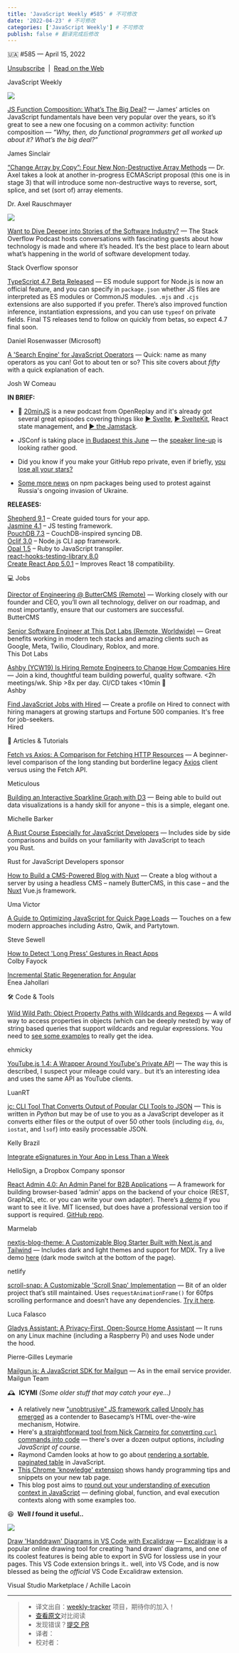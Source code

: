 ```yaml
---
title: 'JavaScript Weekly #585' # 不可修改
date: '2022-04-23' # 不可修改
categories: ['JavaScript Weekly'] # 不可修改
publish: false # 翻译完成后修改
---
```


<!--以上是预览信息，图片一张或限制百字左右，前者优先，全文请使用二级及以下标题-->
<!-- more -->

🇺🇦 #​585 — April 15, 2022

[Unsubscribe](https://javascriptweekly.com/link/122356/web)  |  [Read on the Web](https://javascriptweekly.com/link/122357/web)

JavaScript Weekly

[![](https://res.cloudinary.com/cpress/image/upload/w_1280,e_sharpen:60/tq5b0pygahfce68ycpl8.jpg)](https://javascriptweekly.com/link/122403/web)

[JS Function Composition: What’s The Big Deal?](https://javascriptweekly.com/link/122403/web "jrsinclair.com") — James’ articles on JavaScript fundamentals have been very popular over the years, so it’s great to see a new one focusing on a common activity: function composition — _“Why, then, do functional programmers get all worked up about it? What’s the big deal?”_

James Sinclair

[“Change Array by Copy”: Four New Non-Destructive Array Methods](https://javascriptweekly.com/link/122413/web "2ality.com") — Dr. Axel takes a look at another in-progress ECMAScript proposal (this one is in stage 3) that will introduce some non-destructive ways to reverse, sort, splice, and set (sort of) array elements.

Dr. Axel Rauschmayer

[![](https://copm.s3.amazonaws.com/36ce564e.png)](https://javascriptweekly.com/link/122358/web)

[Want to Dive Deeper into Stories of the Software Industry?](https://javascriptweekly.com/link/122358/web "stackoverflow.blog") — The Stack Overflow Podcast hosts conversations with fascinating guests about how technology is made and where it’s headed. It’s the best place to learn about what’s happening in the world of software development today.

Stack Overflow sponsor

[TypeScript 4.7 Beta Released](https://javascriptweekly.com/link/122373/web "devblogs.microsoft.com") — ES module support for Node.js is now an official feature, and you can specify in `package.json` whether JS files are interpreted as ES modules or CommonJS modules. `.mjs` and `.cjs` extensions are also supported if you prefer. There’s also improved function inference, instantiation expressions, and you can use `typeof` on private fields. Final TS releases tend to follow on quickly from betas, so expect 4.7 final soon.

Daniel Rosenwasser (Microsoft)

[A 'Search Engine' for JavaScript Operators](https://javascriptweekly.com/link/122404/web "joshwcomeau.com") — Quick: name as many operators as you can! Got to about ten or so? This site covers about _fifty_ with a quick explanation of each.

Josh W Comeau

**IN BRIEF:**

*   🎤 [20minJS](https://javascriptweekly.com/link/122405/web) is a new podcast from OpenReplay and it's already got several great episodes covering things like [▶️ Svelte](https://javascriptweekly.com/link/122406/web), [▶️ SvelteKit](https://javascriptweekly.com/link/122407/web), React state management, and [▶️ the Jamstack](https://javascriptweekly.com/link/122408/web).
    
*   JSConf is taking place [in Budapest this June](https://javascriptweekly.com/link/122359/web) — the [speaker line-up](https://javascriptweekly.com/link/122360/web) is looking rather good.
    
*   Did you know if you make your GitHub repo private, even if briefly, [you lose all your stars?](https://javascriptweekly.com/link/122374/web)
    
*   [Some more news](https://javascriptweekly.com/link/122375/web) on npm packages being used to protest against Russia's ongoing invasion of Ukraine.
    

**RELEASES:**

[Shepherd 9.1](https://javascriptweekly.com/link/122376/web) – Create guided tours for your app.  
[Jasmine 4.1](https://javascriptweekly.com/link/122377/web) – JS testing framework.  
[PouchDB 7.3](https://javascriptweekly.com/link/122378/web) – CouchDB-inspired syncing DB.  
[Oclif 3.0](https://javascriptweekly.com/link/122379/web) – Node.js CLI app framework.  
[Opal 1.5](https://javascriptweekly.com/link/122380/web) – Ruby to JavaScript transpiler.  
[react-hooks-testing-library 8.0](https://javascriptweekly.com/link/122381/web)  
[Create React App 5.0.1](https://javascriptweekly.com/link/122382/web) – Improves React 18 compatibility.

💻 Jobs

[Director of Engineering @ ButterCMS (Remote)](https://javascriptweekly.com/link/122361/web) — Working closely with our founder and CEO, you’ll own all technology, deliver on our roadmap, and most importantly, ensure that our customers are successful.  
ButterCMS

[Senior Software Engineer at This Dot Labs (Remote, Worldwide)](https://javascriptweekly.com/link/122362/web) — Great benefits working in modern tech stacks and amazing clients such as Google, Meta, Twilio, Cloudinary, Roblox, and more.  
This Dot Labs

[Ashby (YCW19) Is Hiring Remote Engineers to Change How Companies Hire](https://javascriptweekly.com/link/122363/web) — Join a kind, thoughtful team building powerful, quality software. <2h meetings/wk. Ship >8x per day. CI/CD takes <10min 🚀  
Ashby

[Find JavaScript Jobs with Hired](https://javascriptweekly.com/link/122364/web) — Create a profile on Hired to connect with hiring managers at growing startups and Fortune 500 companies. It's free for job-seekers.  
Hired

📒 Articles & Tutorials

[Fetch vs Axios: A Comparison for Fetching HTTP Resources](https://javascriptweekly.com/link/122383/web "meticulous.ai") — A beginner-level comparison of the long standing but borderline legacy [Axios](https://javascriptweekly.com/link/122384/web) client versus using the Fetch API.

Meticulous

[Building an Interactive Sparkline Graph with D3](https://javascriptweekly.com/link/122385/web "tympanus.net") — Being able to build out data visualizations is a handy skill for anyone – this is a simple, elegant one.

Michelle Barker

[A Rust Course Especially for JavaScript Developers](https://javascriptweekly.com/link/122372/web) — Includes side by side comparisons and builds on your familiarity with JavaScript to teach you Rust.

Rust for JavaScript Developers sponsor

[How to Build a CMS-Powered Blog with Nuxt](https://javascriptweekly.com/link/122386/web "blog.openreplay.com") — Create a blog without a server by using a headless CMS – namely ButterCMS, in this case – and the [Nuxt](https://javascriptweekly.com/link/122387/web) Vue.js framework.

Uma Victor

[A Guide to Optimizing JavaScript for Quick Page Loads](https://javascriptweekly.com/link/122388/web "www.builder.io") — Touches on a few modern approaches including Astro, Qwik, and Partytown.

Steve Sewell

[How to Detect 'Long Press' Gestures in React Apps](https://javascriptweekly.com/link/122389/web)  
Colby Fayock

[Incremental Static Regeneration for Angular](https://javascriptweekly.com/link/122390/web)  
Enea Jahollari

🛠 Code & Tools

[Wild Wild Path: Object Property Paths with Wildcards and Regexps](https://javascriptweekly.com/link/122391/web "github.com") — A wild way to access properties in objects (which can be deeply nested) by way of string based queries that support wildcards and regular expressions. You need to [see some examples](https://javascriptweekly.com/link/122392/web) to really get the idea.

ehmicky

[YouTube.js 1.4: A Wrapper Around YouTube's Private API](https://javascriptweekly.com/link/122393/web "github.com") — The way this is described, I suspect your mileage could vary.. but it’s an interesting idea and uses the same API as YouTube clients.

LuanRT

[jc: CLI Tool That Converts Output of Popular CLI Tools to JSON](https://javascriptweekly.com/link/122394/web "github.com") — This is written in _Python_ but may be of use to you as a JavaScript developer as it converts either files or the output of over 50 other tools (including `dig`, `du`, `iostat`, and `lsof`) into easily processable JSON.

Kelly Brazil

[Integrate eSignatures in Your App in Less Than a Week](https://javascriptweekly.com/link/122366/web "www.hellosign.com")

HelloSign, a Dropbox Company sponsor

[React Admin 4.0: An Admin Panel for B2B Applications](https://javascriptweekly.com/link/122395/web "marmelab.com") — A framework for building browser-based ‘admin’ apps on the backend of your choice (REST, GraphQL, etc. or you can write your own adapter). There’s [a demo](https://javascriptweekly.com/link/122396/web) if you want to see it live. MIT licensed, but does have a professional version too if support is required. [GitHub repo](https://javascriptweekly.com/link/122397/web).

Marmelab

[nextjs-blog-theme: A Customizable Blog Starter Built with Next.js and Tailwind](https://javascriptweekly.com/link/122398/web "github.com") — Includes dark and light themes and support for MDX. Try a live demo [here](https://javascriptweekly.com/link/122399/web) (dark mode switch at the bottom of the page).

netlify

[scroll-snap: A Customizable 'Scroll Snap' Implementation](https://javascriptweekly.com/link/122400/web "github.com") — Bit of an older project that’s still maintained. Uses `requestAnimationFrame()` for 60fps scrolling performance and doesn’t have any dependencies. [Try it here](https://javascriptweekly.com/link/122401/web).

Luca Falasco

[Gladys Assistant: A Privacy-First, Open-Source Home Assistant](https://javascriptweekly.com/link/122409/web "gladysassistant.com") — It runs on any Linux machine (including a Raspberry Pi) and uses Node under the hood.

Pierre-Gilles Leymarie

[Mailgun.js: A JavaScript SDK for Mailgun](https://javascriptweekly.com/link/122402/web) — As in the email service provider.  
Mailgun Team

🕰  **ICYMI** _(Some older stuff that may catch your eye...)_

*   A relatively new ["unobtrusive" JS framework called Unpoly has emerged](https://javascriptweekly.com/link/122367/web) as a contender to Basecamp’s HTML over-the-wire mechanism, Hotwire.
*   Here's [a straightforward tool from Nick Carneiro for converting `curl` commands into code](https://javascriptweekly.com/link/122368/web) — there's over a dozen output options, _including JavaScript of course_.
*   Raymond Camden looks at how to go about [rendering a sortable, paginated table](https://javascriptweekly.com/link/122369/web) in JavaScript.
*   [This Chrome 'knowledge' extension](https://javascriptweekly.com/link/122370/web) shows handy programming tips and snippets on your new tab page.
*   This blog post aims to [round out your understanding of execution context in JavaScript](https://javascriptweekly.com/link/122371/web) — defining global, function, and eval execution contexts along with some examples too.

😆  **Well _I_ found it useful..**

[![](https://res.cloudinary.com/cpress/image/upload/w_1280,e_sharpen:60/bbmlcqiiqxdgjh5n8jqx.jpg)](https://javascriptweekly.com/link/122410/web)

[Draw 'Handdrawn' Diagrams in VS Code with Excalidraw](https://javascriptweekly.com/link/122410/web "marketplace.visualstudio.com") — [Excalidraw](https://javascriptweekly.com/link/122411/web) is a popular online drawing tool for creating ‘hand drawn’ diagrams, and one of its coolest features is being able to export in SVG for lossless use in your pages. This VS Code extension brings it.. well, into VS Code, and is now blessed as being the _official_ VS Code Excalidraw extension.

Visual Studio Marketplace / Achille Lacoin

---
> * 译文出自：[weekly-tracker](https://github.com/FEDarling/weekly-tracker) 项目，期待你的加入！
> * [查看原文](https://javascriptweekly.com/issues/585)对比阅读
> * 发现错误？[提交 PR](https://github.com/FEDarling/weekly-tracker/blob/main/weeklys/javascript_weekly/585)
> * 译者：
> * 校对者：
